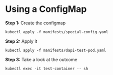 # Using a ConfigMap

**Step 1:** Create the configmap

`kubectl apply -f manifests/special-config.yaml`

**Step 2:** Apply it

`kubectl apply -f manifests/dapi-test-pod.yaml`

**Step 3:** Take a look at the outcome

`kubectl exec -it test-container -- sh`
